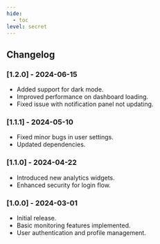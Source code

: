 ```yaml
---
hide:
  - toc
level: secret
---
```


## Changelog

### [1.2.0] - 2024-06-15
- Added support for dark mode.
- Improved performance on dashboard loading.
- Fixed issue with notification panel not updating.

### [1.1.1] - 2024-05-10
- Fixed minor bugs in user settings.
- Updated dependencies.

### [1.1.0] - 2024-04-22
- Introduced new analytics widgets.
- Enhanced security for login flow.

### [1.0.0] - 2024-03-01
- Initial release.
- Basic monitoring features implemented.
- User authentication and profile management.